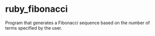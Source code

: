 # ruby_fibonacci
Program that generates a Fibonacci sequence based on the number of terms specified by the user.
